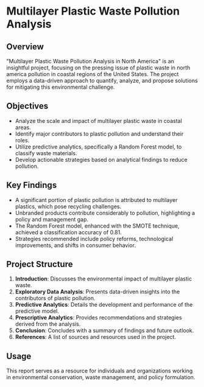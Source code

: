 # Multilayer Plastic Waste Pollution Analysis 

## Overview
"Multilayer Plastic Waste Pollution Analysis in North America" is an insightful project, focusing on the pressing issue of plastic waste in north america pollution in coastal regions of the United States. The project employs a data-driven approach to quantify, analyze, and propose solutions for mitigating this environmental challenge.

## Objectives
- Analyze the scale and impact of multilayer plastic waste in coastal areas.
- Identify major contributors to plastic pollution and understand their roles.
- Utilize predictive analytics, specifically a Random Forest model, to classify waste materials.
- Develop actionable strategies based on analytical findings to reduce pollution.

## Key Findings
- A significant portion of plastic pollution is attributed to multilayer plastics, which pose recycling challenges.
- Unbranded products contribute considerably to pollution, highlighting a policy and management gap.
- The Random Forest model, enhanced with the SMOTE technique, achieved a classification accuracy of 0.81.
- Strategies recommended include policy reforms, technological improvements, and shifts in consumer behavior.

## Project Structure
1. **Introduction**: Discusses the environmental impact of multilayer plastic waste.
2. **Exploratory Data Analysis**: Presents data-driven insights into the contributors of plastic pollution.
3. **Predictive Analytics**: Details the development and performance of the predictive model.
4. **Prescriptive Analytics**: Provides recommendations and strategies derived from the analysis.
5. **Conclusion**: Concludes with a summary of findings and future outlook.
6. **References**: A list of sources and resources used in the project.

## Usage
This report serves as a resource for individuals and organizations working in environmental conservation, waste management, and policy formulation.

